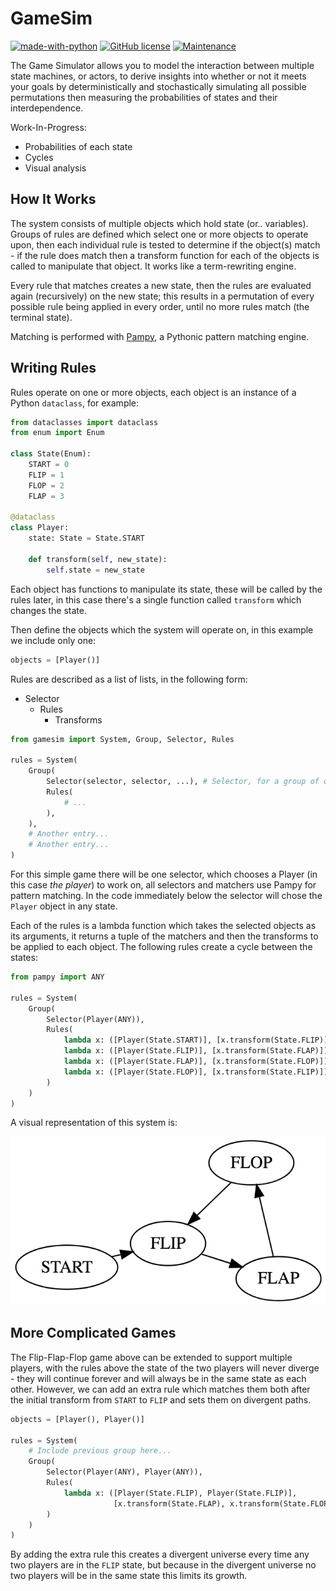# GameSim

[![made-with-python](https://img.shields.io/badge/Made%20with-Python-1f425f.svg)](https://www.python.org/) [![GitHub license](https://img.shields.io/github/license/HarryR/gamesim.svg)](https://github.com/HarryR/gamesim/blob/master/LICENSE) [![Maintenance](https://img.shields.io/badge/Maintained%3F-yes-green.svg)](https://GitHub.com/HarryR/gamesim/graphs/commit-activity)

The Game Simulator allows you to model the interaction between multiple state machines, or actors, to derive insights into whether or not it meets your goals by deterministically and stochastically simulating all possible permutations then measuring the probabilities of states and their interdependence.

Work-In-Progress:

 * Probabilities of each state
 * Cycles
 * Visual analysis


## How It Works

The system consists of multiple objects which hold state (or.. variables). Groups of rules are defined which select one or more objects to operate upon, then each individual rule is tested to determine if the object(s) match - if the rule does match then a transform function for each of the objects is called to manipulate that object. It works like a term-rewriting engine.

Every rule that matches creates a new state, then the rules are evaluated again (recursively) on the new state; this results in a permutation of every possible rule being applied in every order, until no more rules match (the terminal state).

Matching is performed with [Pampy](https://github.com/santinic/pampy/), a Pythonic pattern matching engine.


## Writing Rules

Rules operate on one or more objects, each object is an instance of a Python `dataclass`, for example:

```python
from dataclasses import dataclass
from enum import Enum

class State(Enum):
    START = 0
    FLIP = 1
    FLOP = 2
    FLAP = 3

@dataclass
class Player:
    state: State = State.START

    def transform(self, new_state):
        self.state = new_state
```

Each object has functions to manipulate its state, these will be called by the rules later, in this case there's a single function called `transform` which changes the state.

Then define the objects which the system will operate on, in this example we include only one:

```python
objects = [Player()]
```

Rules are described as a list of lists, in the following form:

 * Selector
   * Rules
     * Transforms

```python
from gamesim import System, Group, Selector, Rules

rules = System(
    Group(
        Selector(selector, selector, ...), # Selector, for a group of one or more objects
        Rules(
            # ...
        ),
    ),
    # Another entry...
    # Another entry...
)
```

For this simple game there will be one selector, which chooses a Player (in this case *the player*) to work on, all selectors and matchers use Pampy for pattern matching. In the code immediately below the selector will chose the `Player` object in any state.

Each of the rules is a lambda function which takes the selected objects as its arguments, it returns a tuple of the matchers and then the transforms to be applied to each object. The following rules create a cycle between the states:

```python
from pampy import ANY

rules = System(
    Group(
        Selector(Player(ANY)),
        Rules(
            lambda x: ([Player(State.START)], [x.transform(State.FLIP)]),
            lambda x: ([Player(State.FLIP)], [x.transform(State.FLAP)]),
            lambda x: ([Player(State.FLAP)], [x.transform(State.FLOP)]),
            lambda x: ([Player(State.FLOP)], [x.transform(State.FLIP)]),
        )
    )
)
```

A visual representation of this system is:

![FLIP FLAP FLOP](.docs/flipflapflop.png)


## More Complicated Games

The Flip-Flap-Flop game above can be extended to support multiple players, with the rules above the state of the two players will never diverge - they will continue forever and will always be in the same state as each other. However, we can add an extra rule which matches them both after the initial transform from `START` to `FLIP` and sets them on divergent paths.

```python
objects = [Player(), Player()]

rules = System(
    # Include previous group here...
    Group(
        Selector(Player(ANY), Player(ANY)),
        Rules(
            lambda x: ([Player(State.FLIP), Player(State.FLIP)],
                       [x.transform(State.FLAP), x.transform(State.FLOP)])
        )
    )
)
```

By adding the extra rule this creates a divergent universe every time any two players are in the `FLIP` state, but because in the divergent universe no two players will be in the same state this limits its growth.
